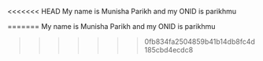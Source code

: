 <<<<<<< HEAD
My name is Munisha Parikh and my ONID is parikhmu

=======
My name is Munisha Parikh and my ONID is parikhmu     
>>>>>>> 0fb834fa2504859b41b14db8fc4d185cbd4ecdc8
